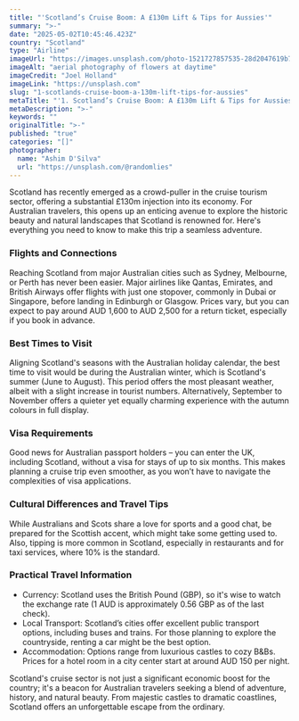 ```yaml
---
title: "'Scotland’s Cruise Boom: A £130m Lift & Tips for Aussies'"
summary: ">-"
date: "2025-05-02T10:45:46.423Z"
country: "Scotland"
type: "Airline"
imageUrl: "https://images.unsplash.com/photo-1521727857535-28d2047619b7?q=80&w=2070&auto=format&fit=crop&ixlib=rb-4.0.3&ixid=M3wxMjA3fDB8MHxwaG90by1wYWdlfHx8fGVufDB8fHx8fA%3D%3D"
imageAlt: "aerial photography of flowers at daytime"
imageCredit: "Joel Holland"
imageLink: "https://unsplash.com"
slug: "1-scotlands-cruise-boom-a-130m-lift-tips-for-aussies"
metaTitle: "'1. Scotland’s Cruise Boom: A £130m Lift & Tips for Aussies'"
metaDescription: ">-"
keywords: ""
originalTitle: ">-"
published: "true"
categories: "[]"
photographer:
  name: "Ashim D'Silva"
  url: "https://unsplash.com/@randomlies"
---
```







Scotland has recently emerged as a crowd-puller in the cruise tourism sector, offering a substantial £130m injection into its economy. For Australian travelers, this opens up an enticing avenue to explore the historic beauty and natural landscapes that Scotland is renowned for. Here's everything you need to know to make this trip a seamless adventure.

### Flights and Connections
Reaching Scotland from major Australian cities such as Sydney, Melbourne, or Perth has never been easier. Major airlines like Qantas, Emirates, and British Airways offer flights with just one stopover, commonly in Dubai or Singapore, before landing in Edinburgh or Glasgow. Prices vary, but you can expect to pay around AUD 1,600 to AUD 2,500 for a return ticket, especially if you book in advance.

### Best Times to Visit
Aligning Scotland's seasons with the Australian holiday calendar, the best time to visit would be during the Australian winter, which is Scotland's summer (June to August). This period offers the most pleasant weather, albeit with a slight increase in tourist numbers. Alternatively, September to November offers a quieter yet equally charming experience with the autumn colours in full display.

### Visa Requirements
Good news for Australian passport holders – you can enter the UK, including Scotland, without a visa for stays of up to six months. This makes planning a cruise trip even smoother, as you won’t have to navigate the complexities of visa applications.

### Cultural Differences and Travel Tips
While Australians and Scots share a love for sports and a good chat, be prepared for the Scottish accent, which might take some getting used to. Also, tipping is more common in Scotland, especially in restaurants and for taxi services, where 10% is the standard.

### Practical Travel Information
- Currency: Scotland uses the British Pound (GBP), so it's wise to watch the exchange rate (1 AUD is approximately 0.56 GBP as of the last check).
- Local Transport: Scotland’s cities offer excellent public transport options, including buses and trains. For those planning to explore the countryside, renting a car might be the best option.
- Accommodation: Options range from luxurious castles to cozy B&Bs. Prices for a hotel room in a city center start at around AUD 150 per night.

Scotland's cruise sector is not just a significant economic boost for the country; it's a beacon for Australian travelers seeking a blend of adventure, history, and natural beauty. From majestic castles to dramatic coastlines, Scotland offers an unforgettable escape from the ordinary.
